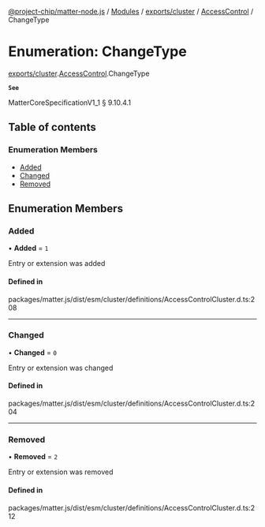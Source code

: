 [@project-chip/matter-node.js](../README.md) / [Modules](../modules.md) / [exports/cluster](../modules/exports_cluster.md) / [AccessControl](../modules/exports_cluster.AccessControl.md) / ChangeType

# Enumeration: ChangeType

[exports/cluster](../modules/exports_cluster.md).[AccessControl](../modules/exports_cluster.AccessControl.md).ChangeType

**`See`**

MatterCoreSpecificationV1_1 § 9.10.4.1

## Table of contents

### Enumeration Members

- [Added](exports_cluster.AccessControl.ChangeType.md#added)
- [Changed](exports_cluster.AccessControl.ChangeType.md#changed)
- [Removed](exports_cluster.AccessControl.ChangeType.md#removed)

## Enumeration Members

### Added

• **Added** = ``1``

Entry or extension was added

#### Defined in

packages/matter.js/dist/esm/cluster/definitions/AccessControlCluster.d.ts:208

___

### Changed

• **Changed** = ``0``

Entry or extension was changed

#### Defined in

packages/matter.js/dist/esm/cluster/definitions/AccessControlCluster.d.ts:204

___

### Removed

• **Removed** = ``2``

Entry or extension was removed

#### Defined in

packages/matter.js/dist/esm/cluster/definitions/AccessControlCluster.d.ts:212
